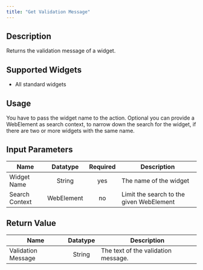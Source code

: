 ```yaml
---
title: "Get Validation Message"
---
```

## Description
Returns the validation message of a widget.

## Supported Widgets
 + All standard widgets

## Usage
You have to pass the widget name to the action.
Optional you can provide a WebElement as search context, to narrow down the search for the widget, if there are two or more widgets with the same name.

## Input Parameters
Name | Datatype |Required| Description
---- |:--------:|:------:|---------------
Widget Name | String | yes | The name of the widget
Search Context | WebElement | no |Limit the search to the given WebElement

## Return Value

Name | Datatype | Description
---- | :---------: | ---------------
Validation Message | String | The text of the validation message.
